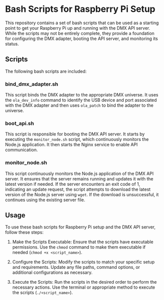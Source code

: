 # Bash Scripts for Raspberry Pi Setup

This repository contains a set of bash scripts that can be used as a starting point to get your Raspberry Pi up and running with the DMX API server. While the scripts may not be entirely complete, they provide a foundation for configuring the DMX adapter, booting the API server, and monitoring its status.

## Scripts

The following bash scripts are included:

### bind_dmx_adapter.sh

This script binds the DMX adapter to the appropriate DMX universe. It uses the `ola_dev_info` command to identify the USB device and port associated with the DMX adapter and then uses `ola_patch` to bind the adapter to the universe.

### boot_api.sh

This script is responsible for booting the DMX API server. It starts by executing the `monitor_node.sh` script, which continuously monitors the Node.js application. It then starts the Nginx service to enable API communication.

### monitor_node.sh

This script continuously monitors the Node.js application of the DMX API server. It ensures that the server remains running and updates it with the latest version if needed. If the server encounters an exit code of 1, indicating an update request, the script attempts to download the latest version of the Node.js server using `wget`. If the download is unsuccessful, it continues using the existing server file.

## Usage

To use these bash scripts for Raspberry Pi setup and the DMX API server, follow these steps:

1. Make the Scripts Executable: Ensure that the scripts have executable permissions. Use the `chmod` command to make them executable if needed (`chmod +x <script_name>`).

2. Configure the Scripts: Modify the scripts to match your specific setup and requirements. Update any file paths, command options, or additional configurations as necessary.

3. Execute the Scripts: Run the scripts in the desired order to perform the necessary actions. Use the terminal or appropriate method to execute the scripts (`./<script_name>`).
